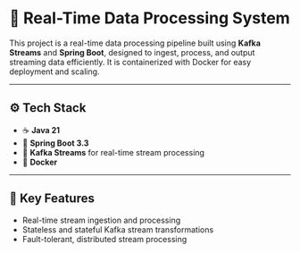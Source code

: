 # 🔄 Real-Time Data Processing System

This project is a real-time data processing pipeline built using **Kafka Streams** and **Spring Boot**, designed to ingest, process, and output streaming data efficiently. It is containerized with Docker for easy deployment and scaling.

---

## ⚙️ Tech Stack

- ☕ **Java 21**
- 🚀 **Spring Boot 3.3**
- 🔁 **Kafka Streams** for real-time stream processing
- 🐳 **Docker** 

---

## 🚀 Key Features

- Real-time stream ingestion and processing
- Stateless and stateful Kafka stream transformations
- Fault-tolerant, distributed stream processing
